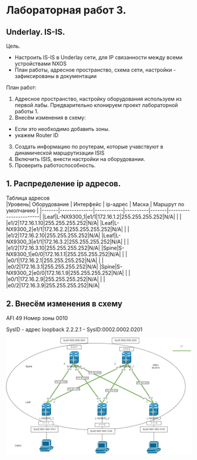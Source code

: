 # Лабораторная работ 3.
## Underlay. IS-IS.

Цель.
- Настроить IS-IS в Underlay сети, для IP связанности между всеми устройствами NXOS
- План работы, адресное пространство, схема сети, настройки - зафиксированы в документации


План работ:
1) Адресное пространство, настройку оборудования используем из первой лабы. Предварительно клонируем проект лабораторной работы 1. 
2) Внесём изменения в схему: 
 - Если это необходимо добавить зоны.
 - укажем Router ID
3) Создать информацию по роутерам, которые учавствуют в динамической маршрутизации ISIS
4) Включить ISIS, внести настройки на оборудовании.
5) Проверить работоспособность.

 
## 1. Распределение ip адресов.

Таблица адресов  
|Уровень| Оборудование | Интерфейс  | ip-адрес | Маска |  Маршрут по умолчанию |
|-------|--------------|------------|----------|-------|-----------------------|
|Leaf|L-NX9300_1|e1/1|172.16.1.2|255.255.255.252|N/A|
|    |          |e1/2|172.16.1.10|255.255.255.252|N/A|
|Leaf|L-NX9300_2|e1/1|172.16.2.2|255.255.255.252|N/A|
|    |          |e1/2|172.16.2.10|255.255.255.252|N/A|
|Leaf|L-NX9300_3|e1/1|172.16.3.2|255.255.255.252|N/A|
|    |          |e1/2|172.16.3.10|255.255.255.252|N/A|
|Spine|S-NX9300_1|e0/0|172.16.1.1|255.255.255.252|N/A|
|     |          |e0/1|172.16.2.1|255.255.255.252|N/A|
|     |          |e0/2|172.16.3.1|255.255.255.252|N/A|
|Spine|S-NX9300_2|e0/0|172.16.1.9|255.255.255.252|N/A|
|     |          |e0/1|172.16.2.9|255.255.255.252|N/A|
|     |          |e0/2|172.16.3.9|255.255.255.252|N/A|

## 2. Внесём изменения в схему

AFI 49
Номер зоны 0010

SysID - адрес loopback 2.2.2.1 - SysID:0002.0002.0201

![alt text](lab3_1.drawio.png)

